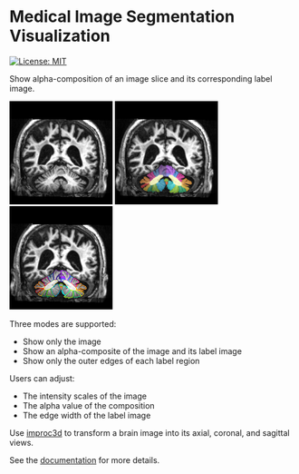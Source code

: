# Medical Image Segmentation Visualization

[![License: MIT](https://img.shields.io/badge/License-MIT-green.svg)](https://opensource.org/licenses/MIT)

Show alpha-composition of an image slice and its corresponding label image.

![image](docs/source/_static/image.png) ![pair](docs/source/_static/pair.png) ![edge](docs/source/_static/edge.png)

Three modes are supported:

* Show only the image
* Show an alpha-composite of the image and its label image
* Show only the outer edges of each label region

Users can adjust:

* The intensity scales of the image
* The alpha value of the composition
* The edge width of the label image

Use [improc3d](https://gitlab.com/shan-utils/improc3d) to transform a brain image into its axial, coronal, and sagittal views.

See the [documentation](https://shan-utils.gitlab.io/segviz) for more details.
